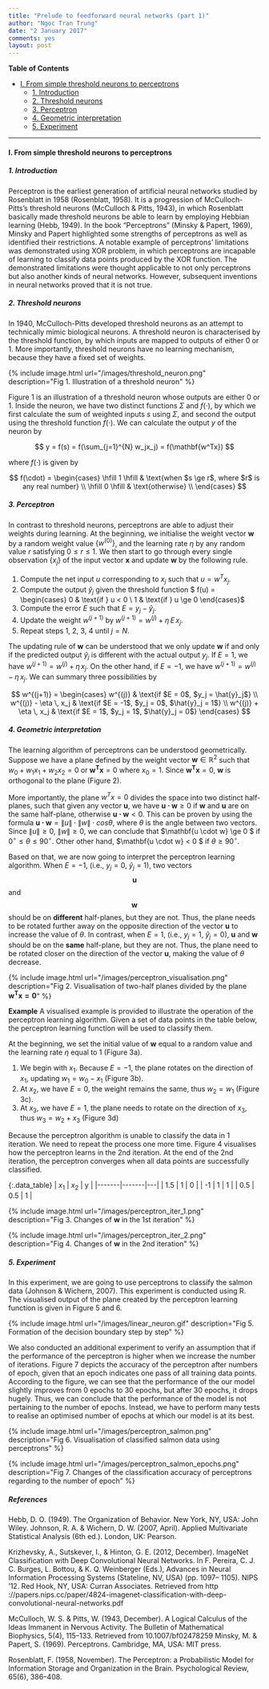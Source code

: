 ```yaml
---
title: "Prelude to feedforward neural networks (part 1)"
author: "Ngoc Tran Trung"
date: "2 January 2017"
comments: yes
layout: post
---
```


__Table of Contents__


* [I\. From simple threshold neurons to perceptrons](#from-simple-threshold-neurons-to-perceptrons)
  * [1\. Introduction](#introduction)
  * [2\. Threshold neurons](#2-threshold-neurons)
  * [3\. Perceptron](#perceptron)
  * [4\. Geometric interpretation](#geometric-interpretation)
  * [5\. Experiment](#experiment)


----

#### I. From simple threshold neurons to perceptrons

##### 1. Introduction
Perceptron is the earliest generation of artificial neural networks studied by Rosenblatt in 1958 (Rosenblatt, 1958). It is a progression of McCulloch-Pitts’s threshold neurons (McCulloch & Pitts, 1943), in which Rosenblatt basically made threshold neurons be able to learn by employing Hebbian learning (Hebb, 1949). In the book “Perceptrons” (Minsky & Papert, 1969), Minsky and Papert highlighted some strengths of perceptrons as well as identified their restrictions. A notable example of perceptrons’ limitations was demonstrated using XOR problem, in which perceptrons are incapable of learning to classify data points produced by the XOR function. The demonstrated limitations were thought applicable to not only perceptrons but also another kinds of neural networks. However, subsequent inventions in neural networks proved that it is not true.

##### 2. Threshold neurons
In 1940, McCulloch-Pitts developed threshold neurons as an attempt to technically mimic biological neurons. A threshold neuron is characterised by the threshold function, by which inputs are mapped to outputs of either 0 or 1. More importantly, threshold neurons have no learning mechanism, because they have a fixed set of weights.

{% include image.html url="/images/threshold_neuron.png" description="Fig 1. Illustration of a threshold neuron" %}

Figure 1 is an illustration of a threshold neuron whose outputs are either 0 or 1. Inside the neuron, we have two distinct functions $\Sigma$ and $f(\cdot)$, by which we first calculate the sum of weighted inputs $s$ using $\Sigma$, and second the output using the threshold function $f(\cdot)$. We can calculate the output $y$ of the neuron by

$$
y = f(s) = f(\sum_{j=1}^{N} w_jx_j) = f(\mathbf{w^Tx})
$$

where $f(\cdot)$ is given by

$$
 f(\cdot) =
  \begin{cases}
      \hfill 1    \hfill & \text{when $s \ge r$, where $r$ is any real number} \\
      \hfill 0 \hfill & \text{otherwise} \\
  \end{cases}
$$

##### 3. Perceptron

In contrast to threshold neurons, perceptrons are able to adjust their weights during learning. At the beginning, we initialise the weight vector $\mathbf{w}$ by a random weight value $\{w^{(0)}\}$, and the learning rate $\eta$ by any random value $r$ satisfying $0 \le r \le 1$. We then start to go through every single observation $\{x_j\}$ of the input vector $\mathbf{x}$ and update $\mathbf{w}$ by the following rule.


1. Compute the net input $u$ corresponding to $x_j$ such that $u = w^Tx_j$.
2. Compute the output $\hat{y}_j$ given the threshold function $ f(u) = \begin{cases} 0  & \text{if } u < 0 \\ 1  & \text{if } u \ge 0 \end{cases}$
3. Compute the error $E$ such that $E = y_j - \hat{y}_j$.
4. Update the weight $w^{(j+1)}$ by $w^{(j+1)} = w^{(j)} + \eta \, E \, x_j$.
5. Repeat steps 1, 2, 3, 4 until $j = N$.

The updating rule of $\mathbf{w}$ can be understood that we only update $\mathbf{w}$ if and only if the predicted output $\hat{y}_j$ is different with the actual output $y_j$. If $E = 1$, we have $w^{(j+1)} = w^{(j)} + \eta \, x_j$. On the other hand, if $E = -1$, we have $w^{(j+1)} = w^{(j)} - \eta \, x_j$. We can summary three possibilities by

$$
w^{(j+1)} =
	\begin{cases}
		w^{(j)}  & \text{if $E = 0$, $y_j = \hat{y}_j$} \\
		w^{(j)} - \eta \, x_j  & \text{if $E = -1$, $y_j = 0$, $\hat{y}_j = 1$} \\
		w^{(j)} + \eta \, x_j & \text{if $E = 1$, 	 $y_j = 1$, $\hat{y}_j = 0$}
	\end{cases}
$$

##### 4. Geometric interpretation
The learning algorithm of perceptrons can be understood geometrically. Suppose we have a plane defined by the weight vector $\mathbf{w} \in \mathbb{R}^2$ such that $w_0 + w_1 x_1 + w_2 x_2 = 0$ or $\mathbf{w^Tx} = 0$ where $x_0 = 1$. Since $\mathbf{w^Tx} = 0$, $\mathbf{w}$ is orthogonal to the plane (Figure 2).

More importantly, the plane $w^Tx = 0$ divides the space into two distinct half-planes, such that given any vector $\mathbf{u}$, we have $\mathbf{u \cdot w} \ge 0$ if $\mathbf{w}$ and $\mathbf{u}$ are on the same half-plane, otherwise $\mathbf{u \cdot w} < 0$. This can be proven by using the formula $\mathbf{u \cdot w} = \lVert u \rVert \cdot \lVert w \rVert \cdot cos \theta$, where $\theta$ is the angle between two vectors. Since $\lVert u \rVert \ge 0$, $\lVert w \rVert \ge 0$, we can conclude that $\mathbf{u \cdot w} \ge 0 $ if $0^{\circ} \le \theta \le 90^{\circ}$. Other other hand, $\mathbf{u \cdot w} < 0 $ if $\theta \ge 90^{\circ}$.

Based on that, we are now going to interpret the perceptron learning algorithm. When $E = -1$, (i.e., $y_j = 0$, $\hat{y}_j = 1$), two vectors $$\mathbf{u}$$ and $$\mathbf{w}$$ should be on __different__ half-planes, but they are not. Thus, the plane needs to be rotated further away on the opposite direction of the vector $\mathbf{u}$ to increase the value of $\theta$. In contrast, when $E = 1$, (i.e., $y_j = 1$, $\hat{y}_j = 0$), $\mathbf{u}$ and $\mathbf{w}$ should be on the __same__ half-plane, but they are not. Thus, the plane need to be rotated closer on the direction of the vector $\mathbf{u}$, making the value of $\theta$ decrease.

{% include image.html url="/images/perceptron_visualisation.png" description="Fig 2. Visualisation of two-half planes divided by the plane $\mathbf{w^Tx = 0}$" %}

__Example__ A visualised example is provided to illustrate the operation of the perceptron learning algorithm. Given a set of data points in the table below, the perceptron learning function will be used to classify them.

At the beginning, we set the initial value of $\mathbf{w}$ equal to a random value and the learning rate $\eta$ equal to 1 (Figure 3a).

1. We begin with $x_1$. Because $E = -1$, the plane rotates on the direction of $x_1$, updating $w_1 = w_0 - x_1$ (Figure 3b).
2. At $x_2$, we have $E = 0$, the weight remains the same, thus $w_2 = w_1$ (Figure 3c).
3. At $x_3$, we have $E = 1$, the plane needs to rotate on the direction of $x_3$, thus $w_3 = w_2 + x_3$ (Figure 3d)

Because the perceptron algorithm is unable to classify the data in 1 iteration. We need to repeat the process one more time. Figure 4 visualises how the perceptron learns in the 2nd iteration. At the end of the 2nd iteration, the perceptron converges when all data points are successfully classified.

{:.data_table}
| $x_1$ | $x_2$ | y |
|-------|-------|---|
| 1.5   | 1     | 0 |
| -1    | 1     | 1 |
| 0.5   | 0.5   | 1 |

{% include image.html url="/images/perceptron_iter_1.png" description="Fig 3. Changes of $\mathbf{w}$ in the 1st iteration" %}

{% include image.html url="/images/perceptron_iter_2.png" description="Fig 4. Changes of $\mathbf{w}$ in the 2nd iteration" %}

##### 5. Experiment
In this experiment, we are going to use perceptrons to classify the salmon data (Johnson & Wichern, 2007). This experiment is conducted using R. The visualised output of the plane created by the perceptron learning function is given in Figure 5 and 6.

{% include image.html url="/images/linear_neuron.gif" description="Fig 5. Formation of the decision boundary step by step" %}

We also conducted an additional experiment to verify an assumption that if the performance of the perceptron is higher when we increase the number of iterations. Figure 7 depicts the accuracy of the perceptron after numbers of epoch, given that an epoch indicates one pass of all training data points. According to the figure, we can see that the performance of the our model slightly improves from 0 epochs to 30 epochs, but after 30 epochs, it drops hugely. Thus, we can conclude that the performance of the model is not pertaining to the number of epochs. Instead, we have to perform many tests to realise an optimised number of epochs at which our model is at its best.

{% include image.html url="/images/perceptron_salmon.png" description="Fig 6. Visualisation of classified salmon data using perceptrons" %}

{% include image.html url="/images/perceptron_salmon_epochs.png" description="Fig 7. Changes of the classification accuracy of perceptrons regarding to the number of epoch" %}

##### References

Hebb, D. O. (1949). The Organization of Behavior. New York, NY, USA: John Wiley.
Johnson, R. A. & Wichern, D. W. (2007, April). Applied Multivariate Statistical Analysis (6th ed.). London, UK: Pearson.


Krizhevsky, A., Sutskever, I., & Hinton, G. E. (2012, December). ImageNet Classification with Deep Convolutional Neural Networks. In F. Pereira, C. J. C. Burges, L. Bottou, & K. Q. Weinberger (Eds.), Advances in Neural Information Processing Systems (Stateline, NV, USA) (pp. 1097– 1105). NIPS ’12. Red Hook, NY, USA: Curran Associates. Retrieved from http ://papers.nips.cc/paper/4824-imagenet-classification-with-deep-convolutional-neural-networks.pdf


McCulloch, W. S. & Pitts, W. (1943, December). A Logical Calculus of the Ideas Immanent in Nervous Activity. The Bulletin of Mathematical Biophysics, 5(4), 115–133. Retrieved from 10.1007/bf02478259
Minsky, M. & Papert, S. (1969). Perceptrons. Cambridge, MA, USA: MIT press.

Rosenblatt, F. (1958, November). The Perceptron: a Probabilistic Model for Information Storage and Organization in the Brain. Psychological Review, 65(6), 386–408.
